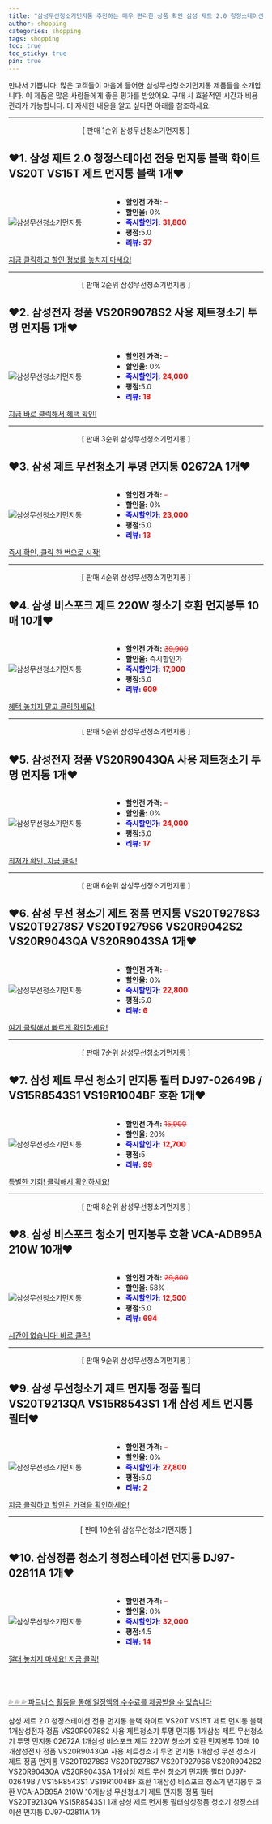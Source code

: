 ```yaml
---
title: "삼성무선청소기먼지통 추천하는 매우 편리한 상품 확인 삼성 제트 2.0 청정스테이션 전용"
author: shopping
categories: shopping
tags: shopping
toc: true
toc_sticky: true
pin: true
---
```

만나서 기쁩니다. 많은 고객들이 마음에 들어한 삼성무선청소기먼지통 제품들을 소개합니다. 이 제품은 많은 사람들에게 좋은 평가를 받았어요. 구매 시 효율적인 시간과 비용 관리가 가능합니다. 더 자세한 내용을 알고 싶다면 아래를 참조하세요.

---
<p class="toplist" style="margin: 0 auto; display: block; width: fit-content;">[ 판매 1순위 삼성무선청소기먼지통 ]</p>

<h2><strong>❤️1. 삼성 제트 2.0 청정스테이션 전용 먼지통 블랙 화이트 VS20T VS15T 제트 먼지통 블랙 1개❤️</strong></h2>

<div style="display: flex; align-items: center;">
    <div style="flex: 0.4;">
        <img src="https://thumbnail8.coupangcdn.com/thumbnails/remote/230x230ex/image/vendor_inventory/56c1/4876d6d7312428b7b9c777e3618396b8c16c39ec208d43f4f8f7932ba426.png" alt="삼성무선청소기먼지통" style="max-width: 100%;">
    </div>
    <div style="flex: 0.6; margin-left: 10px;">
        <ul>
            <li><strong>할인전 가격:</strong> <del style="color: red;">-</del></li>
            <li><strong>할인율:</strong> 0%</li>
            <li><span style='color:blue'><strong>즉시할인가:</strong></span> <span style='color:red'><strong>31,800</strong></span></li>
            <li><strong>평점:</strong>5.0</li>
            <li><span style='color:blue'><strong>리뷰:</strong></span> <span style='color:red'><strong>37</strong></span></li>
        </ul>
    </div>
</div>
<div class="center">
    <a href="https://William4Davisa.github.io?lptag=AF9450613&subid=githubio&pageKey=7407752986&traceid=V0-153&itemId=19186741417&vendorItemId=86304435303" class="myButton">
        지금 클릭하고 할인 정보를 놓치지 마세요!
    </a>
</div>


---
<p class="toplist" style="margin: 0 auto; display: block; width: fit-content;">[ 판매 2순위 삼성무선청소기먼지통 ]</p>

<h2><strong>❤️2. 삼성전자 정품 VS20R9078S2 사용 제트청소기 투명 먼지통 1개❤️</strong></h2>

<div style="display: flex; align-items: center;">
    <div style="flex: 0.4;">
        <img src="https://thumbnail8.coupangcdn.com/thumbnails/remote/230x230ex/image/vendor_inventory/9009/e56da02e643738cba025264c032312b2d66128ede0036c87e0143f0ed72e.JPG" alt="삼성무선청소기먼지통" style="max-width: 100%;">
    </div>
    <div style="flex: 0.6; margin-left: 10px;">
        <ul>
            <li><strong>할인전 가격:</strong> <del style="color: red;">-</del></li>
            <li><strong>할인율:</strong> 0%</li>
            <li><span style='color:blue'><strong>즉시할인가:</strong></span> <span style='color:red'><strong>24,000</strong></span></li>
            <li><strong>평점:</strong>5.0</li>
            <li><span style='color:blue'><strong>리뷰:</strong></span> <span style='color:red'><strong>18</strong></span></li>
        </ul>
    </div>
</div>
<div class="center">
    <a href="https://William4Davisa.github.io?lptag=AF9450613&subid=githubio&pageKey=6613761871&traceid=V0-153&itemId=15007266109&vendorItemId=82230067877" class="myButton">
        지금 바로 클릭해서 혜택 확인!
    </a>
</div>


---
<p class="toplist" style="margin: 0 auto; display: block; width: fit-content;">[ 판매 3순위 삼성무선청소기먼지통 ]</p>

<h2><strong>❤️3. 삼성 제트 무선청소기 투명 먼지통 02672A 1개❤️</strong></h2>

<div style="display: flex; align-items: center;">
    <div style="flex: 0.4;">
        <img src="https://thumbnail6.coupangcdn.com/thumbnails/remote/230x230ex/image/vendor_inventory/3b29/c4e248ab9c000c77cd9f40e5d43ae9569e71c2e4833fc7267ed45caf0271.jpg" alt="삼성무선청소기먼지통" style="max-width: 100%;">
    </div>
    <div style="flex: 0.6; margin-left: 10px;">
        <ul>
            <li><strong>할인전 가격:</strong> <del style="color: red;">-</del></li>
            <li><strong>할인율:</strong> 0%</li>
            <li><span style='color:blue'><strong>즉시할인가:</strong></span> <span style='color:red'><strong>23,000</strong></span></li>
            <li><strong>평점:</strong>5.0</li>
            <li><span style='color:blue'><strong>리뷰:</strong></span> <span style='color:red'><strong>13</strong></span></li>
        </ul>
    </div>
</div>
<div class="center">
    <a href="https://William4Davisa.github.io?lptag=AF9450613&subid=githubio&pageKey=6597448993&traceid=V0-153&itemId=14912120371&vendorItemId=82150754391" class="myButton">
        즉시 확인, 클릭 한 번으로 시작!
    </a>
</div>


---
<p class="toplist" style="margin: 0 auto; display: block; width: fit-content;">[ 판매 4순위 삼성무선청소기먼지통 ]</p>

<h2><strong>❤️4. 삼성 비스포크 제트 220W 청소기 호환 먼지봉투 10매 10개❤️</strong></h2>

<div style="display: flex; align-items: center;">
    <div style="flex: 0.4;">
        <img src="https://thumbnail6.coupangcdn.com/thumbnails/remote/230x230ex/image/vendor_inventory/121d/e2d70a179bed6625c2cbea1ef89cb339a24e3e9e41d1c87a1f98e00eead6.png" alt="삼성무선청소기먼지통" style="max-width: 100%;">
    </div>
    <div style="flex: 0.6; margin-left: 10px;">
        <ul>
            <li><strong>할인전 가격:</strong> <del style="color: red;">39,900</del></li>
            <li><strong>할인율:</strong> 즉시할인가</li>
            <li><span style='color:blue'><strong>즉시할인가:</strong></span> <span style='color:red'><strong>17,900</strong></span></li>
            <li><strong>평점:</strong>5.0</li>
            <li><span style='color:blue'><strong>리뷰:</strong></span> <span style='color:red'><strong>609</strong></span></li>
        </ul>
    </div>
</div>
<div class="center">
    <a href="https://William4Davisa.github.io?lptag=AF9450613&subid=githubio&pageKey=7512703980&traceid=V0-153&itemId=19687935370&vendorItemId=86777736010" class="myButton">
        혜택 놓치지 말고 클릭하세요!
    </a>
</div>


---
<p class="toplist" style="margin: 0 auto; display: block; width: fit-content;">[ 판매 5순위 삼성무선청소기먼지통 ]</p>

<h2><strong>❤️5. 삼성전자 정품 VS20R9043QA 사용 제트청소기 투명 먼지통 1개❤️</strong></h2>

<div style="display: flex; align-items: center;">
    <div style="flex: 0.4;">
        <img src="https://thumbnail8.coupangcdn.com/thumbnails/remote/230x230ex/image/vendor_inventory/9009/e56da02e643738cba025264c032312b2d66128ede0036c87e0143f0ed72e.JPG" alt="삼성무선청소기먼지통" style="max-width: 100%;">
    </div>
    <div style="flex: 0.6; margin-left: 10px;">
        <ul>
            <li><strong>할인전 가격:</strong> <del style="color: red;">-</del></li>
            <li><strong>할인율:</strong> 0%</li>
            <li><span style='color:blue'><strong>즉시할인가:</strong></span> <span style='color:red'><strong>24,000</strong></span></li>
            <li><strong>평점:</strong>5.0</li>
            <li><span style='color:blue'><strong>리뷰:</strong></span> <span style='color:red'><strong>17</strong></span></li>
        </ul>
    </div>
</div>
<div class="center">
    <a href="https://William4Davisa.github.io?lptag=AF9450613&subid=githubio&pageKey=6613762236&traceid=V0-153&itemId=15007269512&vendorItemId=82230073739" class="myButton">
        최저가 확인, 지금 클릭!
    </a>
</div>


---
<p class="toplist" style="margin: 0 auto; display: block; width: fit-content;">[ 판매 6순위 삼성무선청소기먼지통 ]</p>

<h2><strong>❤️6. 삼성 무선 청소기 제트 정품 먼지통 VS20T9278S3 VS20T9278S7 VS20T9279S6 VS20R9042S2 VS20R9043QA VS20R9043SA 1개❤️</strong></h2>

<div style="display: flex; align-items: center;">
    <div style="flex: 0.4;">
        <img src="https://thumbnail8.coupangcdn.com/thumbnails/remote/230x230ex/image/vendor_inventory/2617/b1d1a48f2af3a3132e2782770000a4dc76cb9b8edbfaad08d8a17ea9621e.png" alt="삼성무선청소기먼지통" style="max-width: 100%;">
    </div>
    <div style="flex: 0.6; margin-left: 10px;">
        <ul>
            <li><strong>할인전 가격:</strong> <del style="color: red;">-</del></li>
            <li><strong>할인율:</strong> 0%</li>
            <li><span style='color:blue'><strong>즉시할인가:</strong></span> <span style='color:red'><strong>22,800</strong></span></li>
            <li><strong>평점:</strong>5.0</li>
            <li><span style='color:blue'><strong>리뷰:</strong></span> <span style='color:red'><strong>6</strong></span></li>
        </ul>
    </div>
</div>
<div class="center">
    <a href="https://William4Davisa.github.io?lptag=AF9450613&subid=githubio&pageKey=7422258681&traceid=V0-153&itemId=19256649012&vendorItemId=86372166339" class="myButton">
        여기 클릭해서 빠르게 확인하세요!
    </a>
</div>


---
<p class="toplist" style="margin: 0 auto; display: block; width: fit-content;">[ 판매 7순위 삼성무선청소기먼지통 ]</p>

<h2><strong>❤️7. 삼성 제트 무선 청소기 먼지통 필터 DJ97-02649B / VS15R8543S1 VS19R1004BF 호환 1개❤️</strong></h2>

<div style="display: flex; align-items: center;">
    <div style="flex: 0.4;">
        <img src="https://thumbnail6.coupangcdn.com/thumbnails/remote/230x230ex/image/vendor_inventory/b179/7b88e18701625fc8f151f5179c54f6ceb2b1f6d0552239d880608dea187d.jpg" alt="삼성무선청소기먼지통" style="max-width: 100%;">
    </div>
    <div style="flex: 0.6; margin-left: 10px;">
        <ul>
            <li><strong>할인전 가격:</strong> <del style="color: red;">15,900</del></li>
            <li><strong>할인율:</strong> 20%</li>
            <li><span style='color:blue'><strong>즉시할인가:</strong></span> <span style='color:red'><strong>12,700</strong></span></li>
            <li><strong>평점:</strong>5</li>
            <li><span style='color:blue'><strong>리뷰:</strong></span> <span style='color:red'><strong>99</strong></span></li>
        </ul>
    </div>
</div>
<div class="center">
    <a href="https://William4Davisa.github.io?lptag=AF9450613&subid=githubio&pageKey=7554309028&traceid=V0-153&itemId=19887672352&vendorItemId=87413065841" class="myButton">
        특별한 기회! 클릭해서 확인하세요!
    </a>
</div>


---
<p class="toplist" style="margin: 0 auto; display: block; width: fit-content;">[ 판매 8순위 삼성무선청소기먼지통 ]</p>

<h2><strong>❤️8. 삼성 비스포크 청소기 먼지봉투 호환 VCA-ADB95A 210W 10개❤️</strong></h2>

<div style="display: flex; align-items: center;">
    <div style="flex: 0.4;">
        <img src="https://thumbnail9.coupangcdn.com/thumbnails/remote/230x230ex/image/vendor_inventory/79a6/f69831d2846c1b3b70a386eb00700522316da123b75c97e9580a51a6efef.png" alt="삼성무선청소기먼지통" style="max-width: 100%;">
    </div>
    <div style="flex: 0.6; margin-left: 10px;">
        <ul>
            <li><strong>할인전 가격:</strong> <del style="color: red;">29,800</del></li>
            <li><strong>할인율:</strong> 58%</li>
            <li><span style='color:blue'><strong>즉시할인가:</strong></span> <span style='color:red'><strong>12,500</strong></span></li>
            <li><strong>평점:</strong>5.0</li>
            <li><span style='color:blue'><strong>리뷰:</strong></span> <span style='color:red'><strong>694</strong></span></li>
        </ul>
    </div>
</div>
<div class="center">
    <a href="https://William4Davisa.github.io?lptag=AF9450613&subid=githubio&pageKey=7179444045&traceid=V0-153&itemId=18104225591&vendorItemId=85862083730" class="myButton">
        시간이 없습니다! 바로 클릭!
    </a>
</div>


---
<p class="toplist" style="margin: 0 auto; display: block; width: fit-content;">[ 판매 9순위 삼성무선청소기먼지통 ]</p>

<h2><strong>❤️9. 삼성 무선청소기 제트 먼지통 정품 필터 VS20T9213QA VS15R8543S1 1개 삼성 제트 먼지통 필터❤️</strong></h2>

<div style="display: flex; align-items: center;">
    <div style="flex: 0.4;">
        <img src="https://thumbnail8.coupangcdn.com/thumbnails/remote/230x230ex/image/vendor_inventory/d7c6/a9a217ac597928fbe5d3e249041a928379792ec659c242fd4c52051cde9d.jpg" alt="삼성무선청소기먼지통" style="max-width: 100%;">
    </div>
    <div style="flex: 0.6; margin-left: 10px;">
        <ul>
            <li><strong>할인전 가격:</strong> <del style="color: red;">-</del></li>
            <li><strong>할인율:</strong> 0%</li>
            <li><span style='color:blue'><strong>즉시할인가:</strong></span> <span style='color:red'><strong>27,800</strong></span></li>
            <li><strong>평점:</strong>5.0</li>
            <li><span style='color:blue'><strong>리뷰:</strong></span> <span style='color:red'><strong>2</strong></span></li>
        </ul>
    </div>
</div>
<div class="center">
    <a href="https://William4Davisa.github.io?lptag=AF9450613&subid=githubio&pageKey=7788096604&traceid=V0-153&itemId=21063763723&vendorItemId=88126058633" class="myButton">
        지금 클릭하고 할인된 가격을 확인하세요!
    </a>
</div>


---
<p class="toplist" style="margin: 0 auto; display: block; width: fit-content;">[ 판매 10순위 삼성무선청소기먼지통 ]</p>

<h2><strong>❤️10. 삼성정품 청소기 청정스테이션 먼지통 DJ97-02811A 1개❤️</strong></h2>

<div style="display: flex; align-items: center;">
    <div style="flex: 0.4;">
        <img src="https://thumbnail10.coupangcdn.com/thumbnails/remote/230x230ex/image/vendor_inventory/b198/9c454ed9a5a88719f5847c98644f29da1c1951d88e9d9d5f1dcc5a16b244.jpg" alt="삼성무선청소기먼지통" style="max-width: 100%;">
    </div>
    <div style="flex: 0.6; margin-left: 10px;">
        <ul>
            <li><strong>할인전 가격:</strong> <del style="color: red;">-</del></li>
            <li><strong>할인율:</strong> 0%</li>
            <li><span style='color:blue'><strong>즉시할인가:</strong></span> <span style='color:red'><strong>32,000</strong></span></li>
            <li><strong>평점:</strong>4.5</li>
            <li><span style='color:blue'><strong>리뷰:</strong></span> <span style='color:red'><strong>14</strong></span></li>
        </ul>
    </div>
</div>
<div class="center">
    <a href="https://William4Davisa.github.io?lptag=AF9450613&subid=githubio&pageKey=7480714054&traceid=V0-153&itemId=19539783169&vendorItemId=86648090799" class="myButton">
        절대 놓치지 마세요! 지금 클릭!
    </a>
</div>

<br><br><br>[💦 💦 💦 파트너스 활동을 통해 일정액의 수수료를 제공받을 수 있습니다](https://link.coupang.com/a/bcpT2c)<br><br>삼성 제트 2.0 청정스테이션 전용 먼지통 블랙 화이트 VS20T VS15T 제트 먼지통 블랙 1개삼성전자 정품 VS20R9078S2 사용 제트청소기 투명 먼지통 1개삼성 제트 무선청소기 투명 먼지통 02672A 1개삼성 비스포크 제트 220W 청소기 호환 먼지봉투 10매 10개삼성전자 정품 VS20R9043QA 사용 제트청소기 투명 먼지통 1개삼성 무선 청소기 제트 정품 먼지통 VS20T9278S3 VS20T9278S7 VS20T9279S6 VS20R9042S2 VS20R9043QA VS20R9043SA 1개삼성 제트 무선 청소기 먼지통 필터 DJ97-02649B / VS15R8543S1 VS19R1004BF 호환 1개삼성 비스포크 청소기 먼지봉투 호환 VCA-ADB95A 210W 10개삼성 무선청소기 제트 먼지통 정품 필터 VS20T9213QA VS15R8543S1 1개 삼성 제트 먼지통 필터삼성정품 청소기 청정스테이션 먼지통 DJ97-02811A 1개